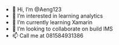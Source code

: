 - 👋 Hi, I’m @Aeng123
- 👀 I’m interested in learning analytics
- 🌱 I’m currently learning Xamarin
- 💞️ I’m looking to collaborate on build lMS
- 📫 Call me at 081584931386

<!---
Aeng123/Aeng123 is a ✨ special ✨ repository because its `README.md` (this file) appears on your GitHub profile.
You can click the Preview link to take a look at your changes.
--->
